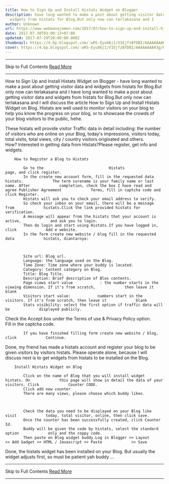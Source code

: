 ```yaml
---
title: How to Sign Up and Install Histats Widget on Blogger
description: have long wanted to make a post about getting visitor data and
  widgets from histats for Blog.But only now can terlakasana and I
author: Unknown
url: https://www.webmanajemen.com/2017/07/how-to-sign-up-and-install-histats.html
date: 2017-07-30T03:00:13+07:00
updated: 2017-07-29T20:00:00.000Z
thumbnail: https://4.bp.blogspot.com/-wRS-Eyu86jI/V1EjfzBfDBI/AAAAAAAAH3g/6KiOnExqzUE_FGzf2zLefBXrt78IWbJ1gCLcB/s320/histats.jpg
cover: https://4.bp.blogspot.com/-wRS-Eyu86jI/V1EjfzBfDBI/AAAAAAAAH3g/6KiOnExqzUE_FGzf2zLefBXrt78IWbJ1gCLcB/s320/histats.jpg
---
```


<hr/> Skip to Full Contents <a href="https://www.webmanajemen.com/2017/07/how-to-sign-up-and-install-histats.html" rel="follow" class="button" id="read-more">Read More</a> <hr/> How to Sign Up and Install Histats Widget on Blogger - have long wanted to make a post about getting visitor data and widgets from histats for Blog.But only now can terlakasana and I have long wanted to make a post about getting visitor data and widgets         from histats for Blog.But only now can terlakasana and I will discuss         the article How to Sign Up and Install Histats Widget on Blog. Histats         are well used to monitor visitors on your blog to help you know the         progress on your blog, or to showcase the crowds of your blog visitors         to the public, hehe.         

                                    
These histats will provide visitor Traffic data in detail including:         the number of visitors who are online on your Blog, today's         impressions, visitors today, total visits, total views, city / country         visitors originated and others.         
How? Interested in getting data from Histats?Please register, get info         and widgets.         



        How to Register a Blog to Histats     

            Go to the                             Histats                         page, and click register.         
            In the create new account form, fill in the requested data histats.             The term surename is your family name or last name. After             completion, check the box I have read and agree Publisher Agreement             Terms, fill in captcha code and click Register.         
            Histats will ask you to check your email address to verify.         
            So check your inbox on your email, there will be a message from             histats.Click the link provided histats for verification.         
            A message will appear from the histats that your account is active,             and ask you to login.         
            Then do login and start using Histats.If you have logged in, click             Add e website.         
            In the form create new website / blog fill in the requested data             histats, diantarnya:         

    

            Site url: Blog url.         
            Language: the language used on the Blog.         
            Time Zone: Time zone where your buddy is located.         
            Category: Content category on Blog.         
            Title: Blog Title.         
            Description: Brief description of Blos contents.         
            Page views start value            : the number starts in the viewing dimension. If it's from scratch,             then leave it blank         
            Visitors start value:            numbers start in the visitors. If it's from scratch, then leave it             blank         
            Stats visibility: select the first option if traffic data will be             displayed publicly.         
Check the Accept box under the            Terms of use & Privacy Policy option.        
            Fill in the captcha code.         

    

            If you have finished filling form create new website / blog, click             Continue.         
Done, my friend has made a histats account and register your blog to be     given visitors by visitors histats. Please operate alone, because I will     discuss next is to get widgets from histats to be installed on the Blog.     

        Install Histats Widget on Blog     

            Click on the name of Blog that you will install widget histats. On             this page will show in detail the data of your visitors. Click             Counter CODE.         
            Click add new counter         
            There are many views, please choose which buddy likes.         

                        

            Check the data you need to be displayed on your Blog like visit             today, total visitor, online, then click save.         
            Once the counter has been successfully created, click Counter Id.         
            Buddy will be given the code by histats, select the standard option             only and the coppy code.         
            Then paste on Blog widget buddy.Log in Blogger >> Layout             >> Add Gadget >> HTML / Javascript >> Paste             >> Save         
Done, the histats widget has been installed on your Blog. But usually the     widget adjusts first, so must be patient yah buddy ... <hr/> Skip to Full Contents <a href="https://www.webmanajemen.com/2017/07/how-to-sign-up-and-install-histats.html" rel="follow" class="button" id="read-more">Read More</a> <hr/>